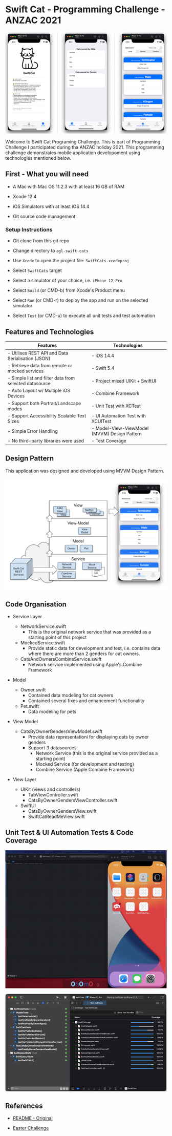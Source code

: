 # Swift Cat - Programming Challenge - ANZAC 2021

![](doc/res/swiftcat-screens.png)

Welcome to Swift Cat Programing Challenge. This is part of Programming Challenge I participated during tha ANZAC holiday 2021. This programming challenge demonstrates mobile application developoment using technologies mentioned below.


## First - What you will need

- A Mac with Mac OS 11.2.3 with at least 16 GB of RAM

- Xcode 12.4

- iOS Simulators with at least iOS 14.4

- Git source code management 

### Setup Instructions

- Git clone from this git repo

- Change directory to `agl-swift-cats`

- Use `Xcode` to open the project file: `SwiftCats.xcodeproj`

- Select `SwiftCats` target

- Select a simulator of your choice, i.e. `iPhone 12 Pro`

- Select `Build` (or CMD-b) from Xcode's Product menu

- Select `Run` (or CMD-r) to deploy the app and run on the selected simulator

- Select `Test` (or CMD-u) to execute all unit tests and test automation

## Features and Technologies

| Features | Technologies |
|----------|--------------|
| - Utilises REST API and Data Serialisation (JSON) | - iOS 14.4 |
| - Retrieve data from remote or mocked services | - Swift 5.4 |
| - Simple list and filter data from selected datasource | - Project mixed UIKit + SwiftUI |
| - Auto Layout w/ Multiple iOS Devices | - Combine Framework |
| - Support both Portrait/Landscape modes | - Unit Test with XCTest |
| - Support Accessibility Scalable Text Sizes | - UI Automation Test with XCUITest |
| - Simple Error Handling | - Model-View-ViewModel (MVVM) Design Pattern |
| - No third-party libraries were used | - Test Coverage |

## Design Pattern

This application was designed and developed using MVVM Design Pattern.

![](doc/res/swiftcat-arch.png)

## Code Organisation

- Service Layer
  - NetworkService.swift
    - This is the original network service that was provided as a starting point of this project
  - MockedService.swift
    - Provide static data for development and test, i.e. contains data where there are more than 2 genders for cat owners.
  - CatsAndOwnersCombineService.swift
    - Network service implemented using Apple's Combine Framework

- Model
  - Owner.swift
    - Contained data modeling for cat owners
    - Contained several fixes and enhancement functionality
  - Pet.swift
    - Data modeling for pets 

- View Model
  - CatsByOwnerGendersViewModel.swift
    - Provide data representationi for displaying cats by owner genders
    - Support 3 datasources:
      - Network Service (this is the original service provided as a starting point)
      - Mocked Service (for development and testing)
      - Combine Service (Apple Combine Framework)

- View Layer
  - UIKit (views and controllers)
    - TabViewController.swift
    - CatsByOwnerGendersViewController.swift
  - SwiftUI
    - CatsByOwnerGendersView.swift
    - SwiftCatReadMeView.swift


## Unit Test & UI Automation Tests & Code Coverage

![](doc/res/swift-cat.gif)

![](doc/res/swiftcat-codecoverage.png)


## References

- [README - Original](README-original.md)

- [Easter Challenge](https://github.com/primecoder/easter-2021-challenge)
